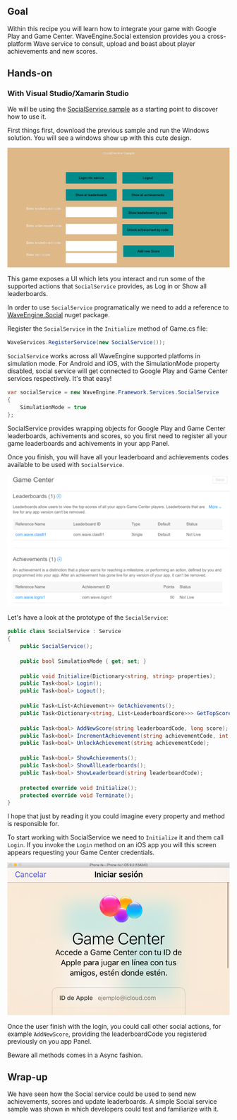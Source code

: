 ## Goal 
 
Within this recipe you will learn how to integrate your game with Google Play and Game Center.
WaveEngine.Social extension provides you a cross-platform Wave service to consult, upload and boast about player achievements and new scores.
 
## Hands-on 
### With Visual Studio/Xamarin Studio 

We will be using the [SocialService sample](https://github.com/WaveEngine/Samples/tree/master/Extensions/SocialService) as a starting point to discover how to use it.  

First things first, download the previous sample and run the Windows solution.
You will see a windows show up with this cute design.

![](images/Social/Social.png)

This game exposes a UI which lets you interact and run some of the supported actions that `SocialService` provides, as Log in or Show all leaderboards.

In order to use `SocialService` programatically we need to add a reference to [WaveEngine.Social](https://www.nuget.org/packages/WaveEngine.Social/) nuget package.

Register the `SocialService` in the `Initialize` method of Game.cs file:

```C#
WaveServices.RegisterService(new SocialService());
```
 
`SocialService` works across all WaveEngine supported platfoms in simulation mode.
For Android and iOS, with the SimulationMode property disabled, social service will get connected to Google Play and Game Center services respectively. It's that easy!

```c#
var socialService = new WaveEngine.Framework.Services.SocialService
{
	SimulationMode = true
};
```	
	
SocialService provides wrapping objects for Google Play and Game Center leaderboards, achivements and scores, so you first need to register all your game leaderboards and achivements in your app Panel.

Once you finish, you will have all your leaderboard and achievements codes available to be used with `SocialService`.

![](images/Social/Panel.png)

Let's have a look at the prototype of the `SocialService`:

```c#
public class SocialService : Service
{
	public SocialService();

	public bool SimulationMode { get; set; }

	public void Initialize(Dictionary<string, string> properties);
	public Task<bool> Login();
	public Task<bool> Logout();
	
	public Task<List<Achievement>> GetAchievements();
	public Task<Dictionary<string, List<LeaderboardScore>>> GetTopScoresFromLeaderboard(string leaderboardCode);
	
	public Task<bool> AddNewScore(string leaderboardCode, long score);
	public Task<bool> IncrementAchievement(string achievementCode, int progress);
	public Task<bool> UnlockAchievement(string achievementCode);

	public Task<bool> ShowAchievements();
	public Task<bool> ShowAllLeaderboards();
	public Task<bool> ShowLeaderboard(string leaderboardCode);
	
	protected override void Initialize();
	protected override void Terminate();
}
```
I hope that just by reading it you could imagine every property and method is responsible for.


To start working with SocialService we need to `Initialize` it and them call `Login`. If you invoke the `Login` method on an iOS app you will this screen appears requesting your Game Center credentials.

![](images/Social/Login.png)

Once the user finish with the login, you could call other social actions, for example `AddNewScore`, providing the leaderboardCode you registered previously on you app Panel.

Beware all methods comes in a Async fashion.


## Wrap-up

We have seen how the Social service could be used to send new achievements, scores and update leaderboards.
A simple Social service sample was shown in which developers could test and familiarize with it.
